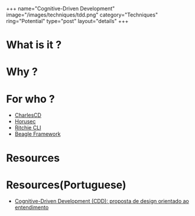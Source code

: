 +++
name="Cognitive-Driven Development"
image="/images/techniques/tdd.png"
category="Techniques"
ring="Potential"
type="post"
layout="details"
+++

# What is it ?



# Why ?


# For who ?

* [CharlesCD](https://charlescd.io/)
* [Horusec](https://horusec.io/site/)
* [Ritchie CLI](https://ritchiecli.io/)
* [Beagle Framework](https://usebeagle.io/)

# Resources


# Resources(Portuguese)
- [Cognitive-Driven Development (CDD): proposta de design orientado ao entendimento](https://www.zup.com.br/blog/cognitive-driven-development-cdd)
